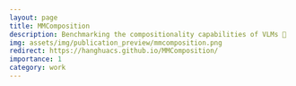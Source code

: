 ```yaml
---
layout: page
title: MMComposition
description: Benchmarking the compositionality capabilities of VLMs 🤯
img: assets/img/publication_preview/mmcomposition.png
redirect: https://hanghuacs.github.io/MMComposition/
importance: 1
category: work
---
```

